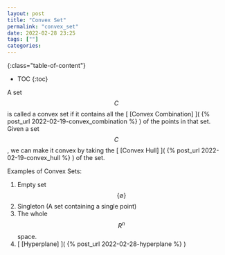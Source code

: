 ```yaml
--- 
layout: post 
title: "Convex Set" 
permalink: "convex_set"
date: 2022-02-28 23:25
tags: [""] 
categories: 
---
```


{:class="table-of-content"}
* TOC 
{:toc}

A set $$C$$ is called a convex set if it contains all the [ [Convex Combination]
]( {% post_url 2022-02-19-convex_combination %} ) of the points in that set.
Given a set $$C$$, we can make it convex by taking the [ [Convex Hull] ]( {%
post_url 2022-02-19-convex_hull %} ) of the set.

Examples of Convex Sets:
1. Empty set $$\{\emptyset \}$$ 
2. Singleton (A set containing a single point)
3. The whole $$R^n$$ space.
4. [ [Hyperplane] ]( {% post_url 2022-02-28-hyperplane %} )
